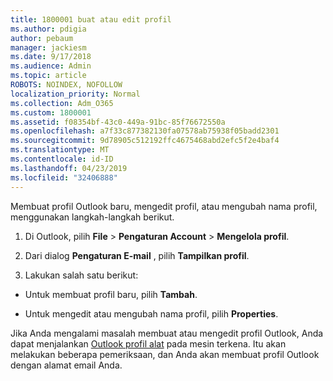```yaml
---
title: 1800001 buat atau edit profil
ms.author: pdigia
author: pebaum
manager: jackiesm
ms.date: 9/17/2018
ms.audience: Admin
ms.topic: article
ROBOTS: NOINDEX, NOFOLLOW
localization_priority: Normal
ms.collection: Adm_O365
ms.custom: 1800001
ms.assetid: f08354bf-43c0-449a-91bc-85f76672550a
ms.openlocfilehash: a7f33c877382130fa07578ab75938f05badd2301
ms.sourcegitcommit: 9d78905c512192ffc4675468abd2efc5f2e4baf4
ms.translationtype: MT
ms.contentlocale: id-ID
ms.lasthandoff: 04/23/2019
ms.locfileid: "32406888"
---
```

Membuat profil Outlook baru, mengedit profil, atau mengubah nama profil, menggunakan langkah-langkah berikut.
  
1. Di Outlook, pilih **File** \> **Pengaturan Account** \> **Mengelola profil**.
    
2. Dari dialog **Pengaturan E-mail** , pilih **Tampilkan profil**.
    
3. Lakukan salah satu berikut:
    
  - Untuk membuat profil baru, pilih **Tambah**.
    
  - Untuk mengedit atau mengubah nama profil, pilih **Properties**.
    
Jika Anda mengalami masalah membuat atau mengedit profil Outlook, Anda dapat menjalankan [Outlook profil alat](https://aka.ms/SaRA-OutlookSetupProfile) pada mesin terkena. Itu akan melakukan beberapa pemeriksaan, dan Anda akan membuat profil Outlook dengan alamat email Anda. 
  

